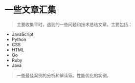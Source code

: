 # 一些文章汇集

> 主要收集平时，遇到的一些问题和技术总结文章。主要包括：

* JavaScript
* Python
* CSS
* HTML
* Go
* Ruby
* Java

> 一些最佳案例的分析和解读等。性能优化的实例。



